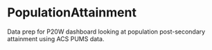 # PopulationAttainment
Data prep for P20W dashboard looking at population post-secondary attainment using ACS PUMS data.
